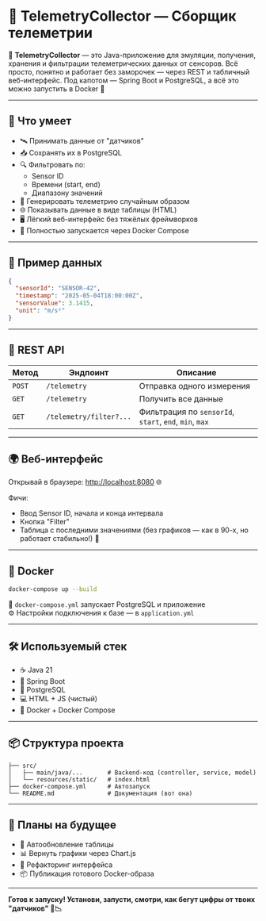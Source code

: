 # 🚀 TelemetryCollector — Сборщик телеметрии 

📡 **TelemetryCollector** — это Java-приложение для эмуляции, получения, хранения и фильтрации телеметрических данных от сенсоров. Всё просто, понятно и работает без заморочек — через REST и табличный веб-интерфейс. Под капотом — Spring Boot и PostgreSQL, а всё это можно запустить в Docker  🐳

---

## 🔧 Что умеет

- 🛰️ Принимать данные от "датчиков"
- 📥 Сохранять их в PostgreSQL
- 🔍 Фильтровать по:
  - Sensor ID
  - Времени (start, end)
  - Диапазону значений
- 🧪 Генерировать телеметрию случайным образом
- 🌐 Показывать данные в виде таблицы (HTML)
- 🖥️ Лёгкий веб-интерфейс без тяжёлых фреймворков
- 🐳 Полностью запускается через Docker Compose

---

## 🧪 Пример данных

```json
{
  "sensorId": "SENSOR-42",
  "timestamp": "2025-05-04T18:00:00Z",
  "sensorValue": 3.1415,
  "unit": "m/s²"
}
```

---

## 📡 REST API

| Метод | Эндпоинт | Описание |
|-------|----------|----------|
| `POST` | `/telemetry` | Отправка одного измерения |
| `GET` | `/telemetry` | Получить все данные |
| `GET` | `/telemetry/filter?...` | Фильтрация по `sensorId`, `start`, `end`, `min`, `max` |

---

## 🌍 Веб-интерфейс

Открывай в браузере: [http://localhost:8080](http://localhost:8080) 🌐

Фичи:
- Ввод Sensor ID, начала и конца интервала
- Кнопка "Filter"
- Таблица с последними значениями (без графиков — как в 90-х, но работает стабильно!) 💾

---

## 🐳 Docker

```bash
docker-compose up --build
```

📂 `docker-compose.yml` запускает PostgreSQL и приложение  
⚙️ Настройки подключения к базе — в `application.yml`

---

## 🛠️ Используемый стек

- ☕ Java 21
- 🌱 Spring Boot
- 🐘 PostgreSQL
- 💻 HTML + JS (чистый)
- 🐳 Docker + Docker Compose

---

## 📦 Структура проекта

```
├── src/
│   ├── main/java/...       # Backend-код (controller, service, model)
│   └── resources/static/   # index.html
├── docker-compose.yml      # Автозапуск
└── README.md               # Документация (вот она)
```

---



## 🌟 Планы на будущее

- 🔁 Автообновление таблицы
- 📊 Вернуть графики через Chart.js
- 🧼 Рефакторинг интерфейса
- 📦 Публикация готового Docker-образа

---

**Готов к запуску! Установи, запусти, смотри, как бегут цифры от твоих "датчиков" 👀📉**
